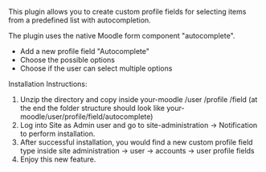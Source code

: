 This plugin allows you to create custom profile fields for selecting items from a predefined list with autocompletion.

The plugin uses the native Moodle form component "autocomplete".

- Add a new profile field "Autocomplete"
- Choose the possible options
- Choose if the user can select multiple options

Installation Instructions:
1. Unzip the directory and copy inside your-moodle /user /profile /field (at the end the folder structure should look like your-moodle/user/profile/field/autocomplete)
2. Log into Site as Admin user and go to site-administration -> Notification to perform installation.
3. After successful installation, you would find a new custom profile field type inside site administration -> user -> accounts -> user profile fields
4. Enjoy this new feature.
